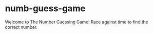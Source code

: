 # numb-guess-game

Welcome to The Number Guessing Game!
Race against time to find the correct number.
